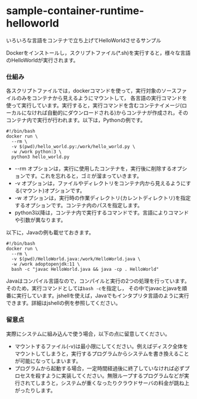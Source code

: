 # sample-container-runtime-helloworld
いろいろな言語をコンテナで立ち上げてHelloWorldさせるサンプル

Dockerをインストールし，スクリプトファイル(*.sh)を実行すると，様々な言語のHelloWorldが実行されます。

### 仕組み

各スクリプトファイルでは，dockerコマンドを使って，実行対象のソースファイルのみをコンテナから見えるようにマウントして，
各言語の実行コマンドを使って実行しています。実行すると，実行コマンドを含むコンテナイメージ(ローカルになければ自動的にダウンロードされる)からコンテナが作成され，そのコンテナ内で実行が行われます。以下は，Pythonの例です。

```
#!/bin/bash
docker run \
  --rm \
  -v $(pwd)/hello_world.py:/work/hello_world.py \
  -w /work python:3 \
  python3 hello_world.py
```

* --rm オプションは，実行に使用したコンテナを，実行後に削除するオプションです。これを忘れると，ゴミが溜まっていきます。
* -v オプションは，ファイルやディレクトリをコンテナ内から見えるようにする(マウント)オプションです。
* -w オプションは，実行時の作業ディレクトリ(カレントディレクトリ)を指定するオプションです。コンテナ内のパスを指定します。
* python3以降は，コンテナ内で実行するコマンドです。言語によりコマンドや引数が異なります。

以下に，Javaの例も載せておきます。

```
#!/bin/bash
docker run \
  --rm \
  -v $(pwd)/HelloWorld.java:/work/HelloWorld.java \
  -w /work adoptopenjdk:11 \
  bash -c "javac HelloWorld.java && java -cp . HelloWorld"
```

Javaはコンパイル言語なので，コンパイルと実行の2つの処理を行っています。そのため，実行コマンドとしては`bash -c`を指定し，
その中でjavacとjavaを順番に実行しています。jshellを使えば，Javaでもインタプリタ言語のように実行できます。詳細はjshellの例を参照してください。


### 留意点
実際にシステムに組み込んで使う場合，以下の点に留意してください。

* マウントするファイル(-v)は最小限にしてください。例えばディスク全体をマウントしてしまうと，実行するプログラムからシステムを書き換えることが可能になってしまいます。
* プログラムから起動する場合，一定時間経過後に終了していなければ必ずプロセスを殺すように実装してください。無限ループするプログラムなどが実行されてしまうと，システムが重くなったりクラウドサーバの料金が跳ね上がったりします。

